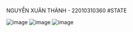 NGUYỄN XUÂN THÀNH - 22010310360
#STATE

![image](https://github.com/user-attachments/assets/40f58273-4a59-4ea8-aa6e-645e86c65cc6)
![image](https://github.com/user-attachments/assets/660a7c96-e35b-4f3d-986c-8aa1aee6831f)
![image](https://github.com/user-attachments/assets/d6fd6106-27f7-46bc-8889-d45b5fcde873)


